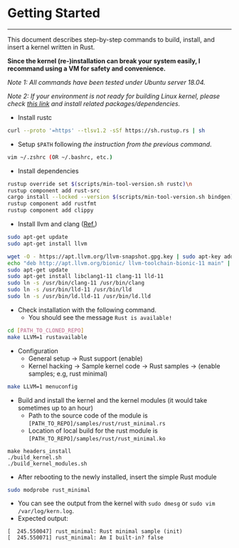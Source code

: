# Getting Started
---

This document describes step-by-step commands to build, install, and insert a kernel written in Rust.

**Since the kernel (re-)installation can break your system easily, I recommand using a VM for safety and convenience.**

_Note 1: All commands have been tested under Ubuntu server 18.04._

_Note 2: If your environment is not ready for building Linux kernel, please check [this link](https://wiki.ubuntu.com/Kernel/BuildYourOwnKernel) and install related packages/dependencies._

- Install rustc
```bash
curl --proto '=https' --tlsv1.2 -sSf https://sh.rustup.rs | sh
```
  - Setup `$PATH` following _the instruction from the previous command_.
```bash
vim ~/.zshrc (OR ~/.bashrc, etc.)
```

- Install dependencies
```bash
rustup override set $(scripts/min-tool-version.sh rustc)\n
rustup component add rust-src
cargo install --locked --version $(scripts/min-tool-version.sh bindgen) bindgen
rustup component add rustfmt
rustup component add clippy
```

- Install llvm and clang ([Ref.](https://gist.github.com/kittywhiskers/a3395cb41206d8aa777ce0a8b722d37e))
```bash
sudo apt-get update
sudo apt-get install llvm

wget -O - https://apt.llvm.org/llvm-snapshot.gpg.key | sudo apt-key add -
echo "deb http://apt.llvm.org/bionic/ llvm-toolchain-bionic-11 main" | sudo tee -a /etc/apt/sources.list
sudo apt-get update
sudo apt-get install libclang1-11 clang-11 lld-11
sudo ln -s /usr/bin/clang-11 /usr/bin/clang
sudo ln -s /usr/bin/lld-11 /usr/bin/lld
sudo ln -s /usr/bin/ld.lld-11 /usr/bin/ld.lld
```

- Check installation with the following command.
  - You should see the message `Rust is available!`
```bash
cd [PATH_TO_CLONED_REPO]
make LLVM=1 rustavailable
```

- Configuration
	- General setup → Rust support (enable)
	- Kernel hacking → Sample kernel code → Rust samples → (enable samples; e.g, rust minimal)
```bash
make LLVM=1 menuconfig
```

- Build and install the kernel and the kernel modules (it would take sometimes up to an hour)
  - Path to the source code of the module is `[PATH_TO_REPO]/samples/rust/rust_minimal.rs`
  - Location of local build for the rust module is `[PATH_TO_REPO]/samples/rust/rust_minimal.ko`
```
make headers_install
./build_kernel.sh
./build_kernel_modules.sh
```

- After rebooting to the newly installed, insert the simple Rust module
```bash
sudo modprobe rust_minimal
```
  - You can see the output from the kernel with `sudo dmesg` or `sudo vim /var/log/kern.log`.
  - Expected output:
  ```
  [  245.550047] rust_minimal: Rust minimal sample (init)
  [  245.550071] rust_minimal: Am I built-in? false
  ```

